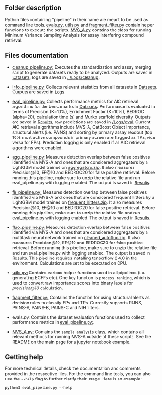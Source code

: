 ## Folder description
Python files containing "pipeline" in their name are meant to be used as command line tools. [evals.py](evals.py), [utils.py](utils.py) and [fragment_filter.py](fragment_filter.py) contain helper functions to execute the scripts. [MVS_A.py](MVS_A.py) contains the class for running Minimum Variance Sampling Analysis for assay interfering compound retrieval.  

## Files documentation
- [cleanup_pipeline.py:](cleanup_pipeline.py) Executes the standardization and assay merging script to generate datasets ready to be analyzed. Outputs are saved in [Datasets](../Datasets), logs are saved in [../Logs/cleanup](../Logs/cleanup).  

- [info_pipeline.py:](info_pipeline.py) Collects relevant statistics from all datasets in [Datasets](../Datasets). Outputs are saved in [Logs](../Logs)  

- [eval_pipeline.py:](eval_pipeline.py) Collects performance metrics for AIC retrieval algorithms for the benchmarks in [Datasets](../Datasets). Performance is evaluated in terms of Precision (K=10%), Enrichment Factor (K=10%), BEDROC (alpha=20), calculation time (s) and Murko scaffold diversity. Outputs are saved in [Results](../Results), raw predictions are saved in [/Logs/eval](../Logs/eval). Current AIC retrieval algorithms include MVS-A, CatBoost Object Importance, structural alerts (i.e. PAINS) and sorting by primary assay readout (top 10% most active compounds in primary screen are flagged as TPs, vice versa for FPs). Prediction logging is only enabled if all AIC retrieval algorithms were enabled.  

- [agg_pipeline.py:](agg_pipeline.py) Measures detection overlap between false positives identified via MVS-A and ones that are considered aggregators by a LightGBM model trained on [aggregators.zip](../Misc/aggregators.zip). It also measures Precision@10, EF@10 and BEDROC20 for false positive retrieval. Before running this pipeline, make sure to unzip the relative file and run eval_pipeline.py with logging enabled. The output is saved in [Results](../Results).  

- [fh_pipeline.py:](fh_pipeline.py) Measures detection overlap between false positives identified via MVS-A and ones that are considered frequent hitters by a LightGBM model trained on [frequent_hitters.zip](../Misc/frequent_hitters.zip). It also measures Precision@10, EF@10 and BEDROC20 for false positive retrieval. Before running this pipeline, make sure to unzip the relative file and run eval_pipeline.py with logging enabled. The output is saved in [Results](../Results).  

- [fluo_pipeline.py:](fluo_pipeline.py) Measures detection overlap between false positives identified via MVS-A and ones that are considered aggregators by a multitask neural network trained on [cleaned_autofluo.zip](../Misc/cleaned_autofluo.zip). It also measures Precision@10, EF@10 and BEDROC20 for false positive retrieval. Before running this pipeline, make sure to unzip the relative file and run eval_pipeline.py with logging enabled. The output is saved in [Results](../Results). This pipeline requires installing tensorflow 2.4.0 in the environment. Calculations are set to be executed on CPU.  

- [utils.py:](utils.py) Contains various helper functions used in all pipelines (i.e. generating ECFPs etc). One key function is `process_ranking`, which is used to convert raw importance scores into binary labels for *precision@10* calculation.  

- [fragment_filter.py:](fragment_filter.py) Contains the function for using structural alerts as decision rules to classify FPs and TPs. Currently supports PAINS, PAINS-A, PAINS-B, PAINS-C and NIH filters.  

- [evals.py:](evals.py) Contains the dataset evaluation functions used to collect performance metrics in [eval_pipeline.py:](eval_pipeline.py).  

- [MVS_A.py:](MVS_A.py) Contains the `sample_analysis` class, which contains all relevant methods for running MVS-A outside of these scripts. See the README on the main page for a jupyter notebook example.  

## Getting help
For more technical details, check the documentation and comments provided in the respective files. For the command line tools, you can also use the `--help` flag to further clarify their usage. Here is an example:  
```
python3 eval_pipeline.py --help
```



